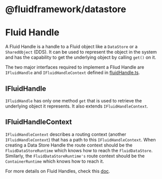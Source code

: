# @fluidframework/datastore

# Fluid Handle
A Fluid Handle is a handle to a Fluid object like a `DataStore` or a `SharedObject` (DDS). It can be used to represent the object in the system and has the capability to get the underlying object by calling `get()` on it.

The two major interfaces required to implement a Fliud Handle are `IFluidHandle` and `IFluidHandleContext` defined in [fluidHandle.ts](src\fluidHandle.ts).

## IFluidHandle
`IFluidHandle` has only one method `get` that is used to retrieve the underlying object it represents. It also extends `IFluidHandleContext`.

## IFluidHandleContext
`IFluidHandleContext` describes a routing context (another `IFluidHandleContext`) that has a path to this `IFluidHandleContext`. When creating a Data Store Handle the route context should be the `FluidDataStoreRuntime` which knows how to reach the `FluidDataStore`. Similarly, the `FluidDataStoreRuntime's` route context should be the `ContainerRuntime` which knows how to reach it.

For more details on Fluid Handles, check this [doc](../../../content/docs/advanced/handles.md).
